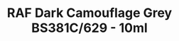 ---
layout: product
title: "RAF Dark Camouflage Grey BS381C/629 - 10ml"
price: "330" 
desc: "Nitro 10mL"
img_path: "/assets/img/RC300.webp"
brand: "AK "
available: true
special_offer: false
new: false
soon: false
cat: "020000"
subcat: "020200"
subsubcat: "020201"
sifra: "RC300"
popular: false
---